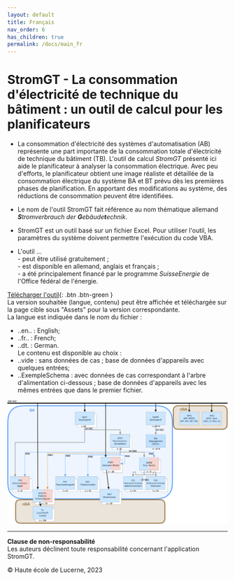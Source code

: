 ```yaml
---
layout: default
title: Français
nav_order: 6
has_children: true
permalink: /docs/main_fr
---
```


# StromGT - La consommation d'électricité de technique du bâtiment : un outil de calcul pour les planificateurs
- La consommation d'électricité des systèmes d'automatisation (AB) représente une part importante de la consommation totale d'électricité de technique du bâtiment (TB). L'outil de calcul _StromGT_ présenté ici aide le planificateur à analyser la consommation électrique. Avec peu d'efforts, le planificateur obtient une image réaliste et détaillée de la consommation électrique du système BA et BT prévu dès les premières phases de planification. En apportant des modifications au système, des réductions de consommation peuvent être identifiées.

- Le nom de l'outil StromGT fait référence au nom thématique allemand _**S**tromverbrauch der **G**ebäude**t**echnik_.

- StromGT est un outil basé sur un fichier Excel. Pour utiliser l'outil, les paramètres du système doivent permettre l'exécution du code VBA.

- L'outil ...<br> 
      - peut être utilisé gratuitement ;<br> 
      - est disponible en allemand, anglais et français ;<br> 
      - a été principalement financé par le programme _SuisseEnergie_ de l'Office fédéral de l'énergie.<br> 



[Télécharger l'outil](https://github.com/hslu-ige-laes/StromGTPublic/releases){: .btn .btn-green }<br> 
La version souhaitée (langue, contenu) peut être affichée et téléchargée sur la page cible sous "Assets" pour la version correspondante.<br> 
La langue est indiquée dans le nom du fichier :<br> 
- ..en.. : English;<br> 
- ..fr.. : French;<br> 
- ..dt. : German.<br>
Le contenu est disponible au choix :<br> 
- ..vide : sans données de cas ; base de données d'appareils avec quelques entrées;<br> 
- ..ExempleSchema : avec données de cas correspondant à l'arbre d'alimentation ci-dessous ; base de données d'appareils avec les mêmes entrées que dans le premier fichier.<br>

<img src="https://github.com/hslu-ige-laes/StromGTPublic/raw/main/docs/assets/images/SchemaBsp_de_200p_Ausschnitt.png">


<hr>

**Clause de non-responsabilité**<br>
Les auteurs déclinent toute responsabilité concernant l'application StromGT.

© Haute école de Lucerne, 2023
